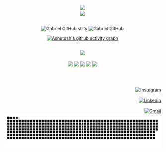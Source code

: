 <div align="center">
  <img src="https://capsule-render.vercel.app/api?color=70a5fd&type=waving">
  <br>
  <img src="https://readme-typing-svg.herokuapp.com/?color=70a5fd&size=35&center=true&vCenter=true&width=1000&lines=<Hello+World!>;<Sou+Gabriel+Lima>;<Seja+Bem-Vindo(a)!+:%29>"
</div>

##
![Gabriel GitHub stats](https://github-readme-stats.vercel.app/api?username=gabriellimao7500&show_icons=true&count_private=true&hide_border=true&title_color=70a5fd&icon_color=70a5fd&text_color=70a5fd&bg_color=0d1117)
![Gabriel GitHub](https://github-readme-stats.vercel.app/api/top-langs/?username=gabriellimao7500&layout=compact&hide_border=true&title_color=70a5fd&text_color=70a5fd&bg_color=0d1117)

[![Ashutosh's github activity graph](https://github-readme-activity-graph.vercel.app/graph?username=gabriellimao7500&bg_color=0d1117&theme=tokyo-night&hide_border=true&)](https://github.com/ashutosh00710/github-readme-activity-graph)

##
<div align="center">
  <img src="https://readme-typing-svg.herokuapp.com/?color=70a5fd&size=25&center=true&vCenter=true&width=1000&lines=<Tecnologias+que+eu+uso+no+meu+dia+a+dia>">
  <br><br>
  <img src="https://img.shields.io/badge/HTML5-E34F26?style=for-the-badge&logo=html5&logoColor=white">
  <img src="https://img.shields.io/badge/CSS3-1572B6?style=for-the-badge&logo=css3&logoColor=white">
  <img src="https://img.shields.io/badge/Python-14354C?style=for-the-badge&logo=python&logoColor=white">
  <img src="https://img.shields.io/badge/Java-ED8B00?style=for-the-badge&logo=openjdk&logoColor=white">
  <img src="https://img.shields.io/badge/JavaScript-323330?style=for-the-badge&logo=javascript&logoColor=F7DF1E">
</div>

##
<div align="right">
  <br><br>
  <a href="https://www.instagram.com/gabriel_limao7500/">
    <img src="https://img.shields.io/badge/Instagram-E4405F?style=for-the-badge&logo=instagram&logoColor=white" alt="Instagram">
  </a>
</div>

<div align="right">
  <br>
  <a href="https://www.linkedin.com/in/gabriel-oliveira-8bb517287/">
    <img src="https://img.shields.io/badge/LinkedIn-0077B5?style=for-the-badge&logo=linkedin&logoColor=white" alt="Linkedin">
  </a>
</div>

<div align="right">
  <br>
  <a href="mailto:gabriellimao@gmail.com">
    <img src="https://img.shields.io/badge/Gmail-D14836?style=for-the-badge&logo=gmail&logoColor=white" alt="Gmail">
  </a>
</div>



<img src="https://raw.githubusercontent.com/JosianeCMagalhaes/JosianeCMagalhaes/b95f9198838f12eba5d0127bcf55964a21fdcd6f/github-contribution-grid-snake.svg">


